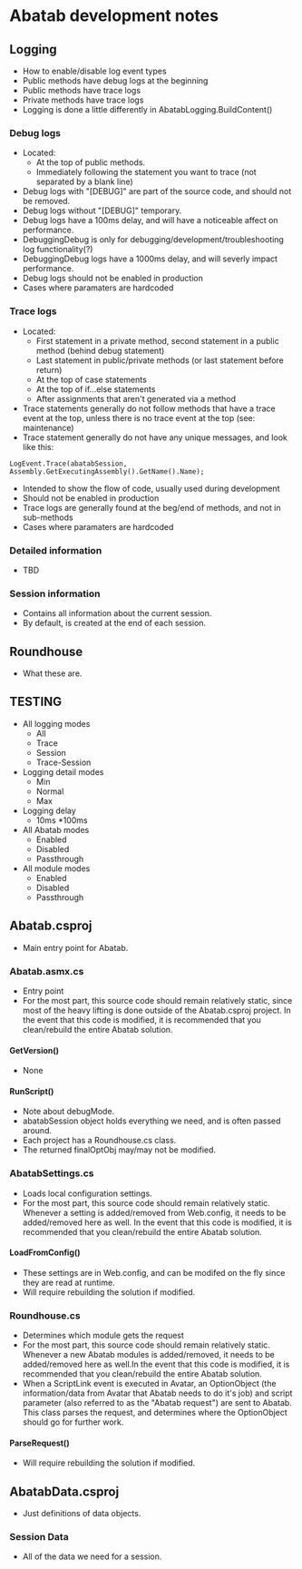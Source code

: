 # Abatab development notes

## Logging

* How to enable/disable log event types
* Public methods have debug logs at the beginning
* Public methods have trace logs
* Private methods have trace logs
* Logging is done a little differently in AbatabLogging.BuildContent()


### Debug logs

* Located:
    - At the top of public methods.
    - Immediately following the statement you want to trace (not separated by a blank line)
* Debug logs with "[DEBUG]" are part of the source code, and should not be removed.
* Debug logs without "[DEBUG]" temporary.
* Debug logs have a 100ms delay, and will have a noticeable affect on performance.
* DebuggingDebug is only for debugging/development/troubleshooting log functionality(?)
* DebuggingDebug logs have a 1000ms delay, and will severly impact performance.
* Debug logs should not be enabled in production
* Cases where paramaters are hardcoded

### Trace logs

* Located:
    - First statement in a private method, second statement in a public method (behind debug statement)
    - Last statement in public/private methods (or last statement before return)
    - At the top of case statements
    - At the top of if...else statements
    - After assignments that aren't generated via a method
* Trace statements generally do not follow methods that have a trace event at the top, unless there is no trace event at the top (see: maintenance)
* Trace statement generally do not have any unique messages, and look like this:
```
LogEvent.Trace(abatabSession, Assembly.GetExecutingAssembly().GetName().Name);
```

* Intended to show the flow of code, usually used during development
* Should not be enabled in production
* Trace logs are generally found at the beg/end of methods, and not in sub-methods
* Cases where paramaters are hardcoded

### Detailed information

* TBD

### Session information

* Contains all information about the current session.
* By default, is created at the end of each session.

## Roundhouse

* What these are.


## TESTING
* All logging modes
    * All
    * Trace
    * Session
    * Trace-Session
* Logging detail modes
    * Min
    * Normal
    * Max
* Logging delay
    * 10ms
    *100ms
* All Abatab modes
    * Enabled
    * Disabled
    * Passthrough
* All module modes
    * Enabled
    * Disabled
    * Passthrough


## Abatab.csproj

* Main entry point for Abatab.

### Abatab.asmx.cs

* Entry point
* For the most part, this source code should remain relatively static, since most of the heavy lifting is done outside of the Abatab.csproj project. In the event that this code is modified, it is recommended that you clean/rebuild the entire Abatab solution.

#### GetVersion()

* None

#### RunScript()

* Note about debugMode.
* abatabSession object holds everything we need, and is often passed around.
* Each project has a Roundhouse.cs class.
* The returned finalOptObj may/may not be modified.

### AbatabSettings.cs

* Loads local configuration settings.
* For the most part, this source code should remain relatively static. Whenever a setting is added/removed from Web.config, it needs to be added/removed here as well. In the event that this code is modified, it is recommended that you clean/rebuild the entire Abatab solution.

#### LoadFromConfig()

* These settings are in Web.config, and can be modifed on the fly since they are read at runtime.
* Will require rebuilding the solution if modified.

### Roundhouse.cs

* Determines which module gets the request
* For the most part, this source code should remain relatively static. Whenever a new Abatab modules is added/removed, it needs to be added/removed here as well.In the event that this code is modified, it is recommended that you clean/rebuild the entire Abatab solution.
* When a ScriptLink event is executed in Avatar, an OptionObject (the information/data from Avatar that Abatab needs to do it's job) and script parameter (also referred to as the "Abatab request") are sent to Abatab. This class parses the request, and determines where the OptionObject should go for further work.

#### ParseRequest()

* Will require rebuilding the solution if modified.


















## AbatabData.csproj

* Just definitions of data objects.

### Session Data

* All of the data we need for a session.

